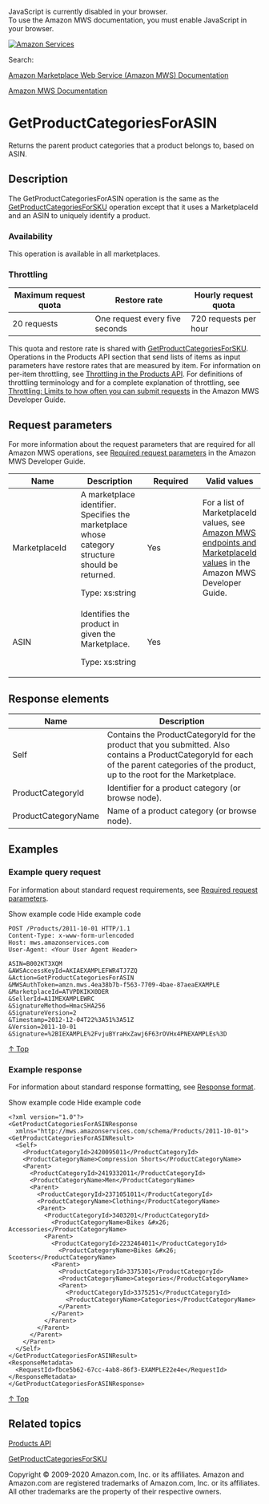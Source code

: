 <div id="MWSDX_noscript">

JavaScript is currently disabled in your browser.  
To use the Amazon MWS documentation, you must enable JavaScript in your
browser.

</div>

<div id="MWSDX_divtop">

[![Amazon
Services](https://images-na.ssl-images-amazon.com/images/G/08/mwsportal/fr_FR/amazonservices.gif "Amazon Services")](http://services.amazon.fr)

<div id="MWSDX_search">

<span id="MWSDX_searchlbl">Search:</span>

</div>

  
<span id="MWSDX_titlebar">[Amazon Marketplace Web Service (Amazon MWS)
Documentation](https://developer.amazonservices.fr/gp/mws/docs.html)</span>

</div>

<div id="MWSDX_divbottom">

<div id="MWSDX_divleft">

<div id="MWSDX_toc">

</div>

</div>

<div id="MWSDX_divright">

<div id="MWSDX_content">

<span id="MWSDX_breadcrumbs">[Amazon MWS
Documentation](https://developer.amazonservices.fr/gp/mws/docs.html)</span>

<div id="Products_GetProductCategoriesForASIN" class="nested0">

# GetProductCategoriesForASIN

<div class="body">

<span class="ph">Returns the parent product categories that a product
belongs to, based on <span class="keyword parmname">ASIN</span>.</span>

</div>

<div id="Description" class="topic concept nested1">

## Description

<div class="body conbody">

The <span class="keyword apiname">GetProductCategoriesForASIN</span>
operation is the same as the
<a href="Products_GetProductCategoriesForSKU.md" class="xref" title="Returns the parent product categories that a product belongs to, based on SellerSKU.">GetProductCategoriesForSKU</a>
operation except that it uses a <span
class="keyword parmname">MarketplaceId</span> and an <span
class="keyword parmname">ASIN</span> to uniquely identify a product.

<div class="section">

### Availability

This operation is available in all marketplaces.

</div>

<div class="section">

### Throttling

<div class="p">

<div class="tablenoborder">

| Maximum request quota | Restore rate                   | Hourly request quota  |
|-----------------------|--------------------------------|-----------------------|
| 20 requests           | One request every five seconds | 720 requests per hour |

</div>

This quota and restore rate is shared with
<a href="Products_GetProductCategoriesForSKU.md" class="xref" title="Returns the parent product categories that a product belongs to, based on SellerSKU.">GetProductCategoriesForSKU</a>.
<span class="ph">Operations in the <span class="ph">Products API
section</span> that send lists of items as input parameters have restore
rates that are measured by item. For information on per-item throttling,
see
<a href="Products_Throttling.md" class="xref" title="Describes the throttling policy for the Products API section.">Throttling in the Products API</a>.
For definitions of throttling terminology and for a complete explanation
of throttling, see
<a href="../dev_guide/DG_Throttling.md" class="xref">Throttling: Limits to how often you can submit requests</a>
in the <span class="ph">Amazon MWS Developer Guide</span>. </span>

</div>

</div>

</div>

</div>

<div id="RequestParameters" class="topic reference nested1">

## Request parameters

<div class="body refbody">

<div class="section">

<span class="ph">For more information about the request parameters that
are required for all <span class="ph">Amazon MWS</span> operations, see
<a href="../dev_guide/DG_RequiredRequestParameters.md" class="xref">Required request parameters</a>
in the <span class="ph">Amazon MWS Developer Guide</span>.</span>

</div>

<div class="tablenoborder">

<table id="RequestParameters__RequestParametersTable" class="table" data-cellpadding="4" data-cellspacing="0" data-summary="" data-frame="border" data-border="1" data-rules="all">
<colgroup>
<col style="width: 25%" />
<col style="width: 25%" />
<col style="width: 25%" />
<col style="width: 25%" />
</colgroup>
<thead class="thead" data-align="left">
<tr class="header row">
<th id="d256631e219" class="entry" data-valign="top" width="28.57142857142857%">Name</th>
<th id="d256631e222" class="entry" data-valign="top" width="28.57142857142857%">Description</th>
<th id="d256631e225" class="entry" data-valign="top" width="14.285714285714285%">Required</th>
<th id="d256631e228" class="entry" data-valign="top" width="28.57142857142857%">Valid values</th>
</tr>
</thead>
<tbody class="tbody">
<tr class="odd row">
<td class="entry" data-valign="top" width="28.57142857142857%" headers="d256631e219 "><span class="keyword parmname">MarketplaceId</span></td>
<td class="entry" data-valign="top" width="28.57142857142857%" headers="d256631e222 ">A marketplace identifier. Specifies the marketplace whose category structure should be returned.
<p><span class="ph">Type: xs:string</span></p></td>
<td class="entry" data-valign="top" width="14.285714285714285%" headers="d256631e225 ">Yes</td>
<td class="entry" data-valign="top" width="28.57142857142857%" headers="d256631e228 "><span class="ph">For a list of <span class="keyword parmname">MarketplaceId</span> values, see <a href="../dev_guide/DG_Endpoints.md" class="xref">Amazon MWS endpoints and MarketplaceId values</a> in the <span class="ph">Amazon MWS Developer Guide</span>.</span></td>
</tr>
<tr class="even row">
<td class="entry" data-valign="top" width="28.57142857142857%" headers="d256631e219 "><span class="keyword parmname">ASIN</span></td>
<td class="entry" data-valign="top" width="28.57142857142857%" headers="d256631e222 ">Identifies the product in given the Marketplace.
<p><span class="ph">Type: xs:string</span></p></td>
<td class="entry" data-valign="top" width="14.285714285714285%" headers="d256631e225 ">Yes</td>
<td class="entry" data-valign="top" width="28.57142857142857%" headers="d256631e228 "> </td>
</tr>
</tbody>
</table>

</div>

</div>

</div>

<div id="ResponseElements" class="topic reference nested1">

## Response elements

<div class="body refbody">

<div class="tablenoborder">

| Name                                                      | Description                                                                                                                                                                                                                                                            |
|-----------------------------------------------------------|------------------------------------------------------------------------------------------------------------------------------------------------------------------------------------------------------------------------------------------------------------------------|
| <span class="keyword parmname">Self</span>                | Contains the <span class="keyword parmname">ProductCategoryId</span> for the product that you submitted. Also contains a <span class="keyword parmname">ProductCategoryId</span> for each of the parent categories of the product, up to the root for the Marketplace. |
| <span class="keyword parmname">ProductCategoryId</span>   | Identifier for a product category (or browse node).                                                                                                                                                                                                                    |
| <span class="keyword parmname">ProductCategoryName</span> | Name of a product category (or browse node).                                                                                                                                                                                                                           |

</div>

</div>

</div>

<div id="Examples" class="topic reference nested1">

## Examples

<div class="body refbody">

<div class="section">

### Example query request

<span class="ph">For information about standard request requirements,
see
<a href="../dev_guide/DG_RequiredRequestParameters.md" class="xref">Required request parameters</a>.</span>

<span class="ph expander"> <span class="keyword parmname xshow">Show
example code</span> <span class="keyword parmname xhide">Hide example
code</span> </span>

<div class="sectiondiv content">

``` pre
POST /Products/2011-10-01 HTTP/1.1
Content-Type: x-www-form-urlencoded
Host: mws.amazonservices.com
User-Agent: <Your User Agent Header>

ASIN=B002KT3XQM
&AWSAccessKeyId=AKIAEXAMPLEFWR4TJ7ZQ
&Action=GetProductCategoriesForASIN
&MWSAuthToken=amzn.mws.4ea38b7b-f563-7709-4bae-87aeaEXAMPLE
&MarketplaceId=ATVPDKIKX0DER
&SellerId=A1IMEXAMPLEWRC
&SignatureMethod=HmacSHA256
&SignatureVersion=2
&Timestamp=2012-12-04T22%3A51%3A51Z
&Version=2011-10-01
&Signature=%2BIEXAMPLE%2FvjuBYraHxZawj6F63rOVHx4PNEXAMPLEs%3D
```

<a href="#Examples" class="xref">↑ Top</a>

</div>

</div>

<div class="section">

### Example response

<span class="ph">For information about standard response formatting, see
<a href="../dev_guide/DG_ResponseFormat.md" class="xref">Response format</a>.</span>

<span class="ph expander"> <span class="keyword parmname xshow">Show
example code</span> <span class="keyword parmname xhide">Hide example
code</span> </span>

<div class="sectiondiv content">

``` pre
<?xml version="1.0"?>
<GetProductCategoriesForASINResponse
  xmlns="http://mws.amazonservices.com/schema/Products/2011-10-01">
<GetProductCategoriesForASINResult>
  <Self>
    <ProductCategoryId>2420095011</ProductCategoryId>
    <ProductCategoryName>Compression Shorts</ProductCategoryName>
    <Parent>
      <ProductCategoryId>2419332011</ProductCategoryId>
      <ProductCategoryName>Men</ProductCategoryName>
      <Parent>
        <ProductCategoryId>2371051011</ProductCategoryId>
        <ProductCategoryName>Clothing</ProductCategoryName>
        <Parent>
          <ProductCategoryId>3403201</ProductCategoryId>
            <ProductCategoryName>Bikes &#x26; Accessories</ProductCategoryName>
          <Parent>
            <ProductCategoryId>2232464011</ProductCategoryId>
              <ProductCategoryName>Bikes &#x26; Scooters</ProductCategoryName>
            <Parent>
              <ProductCategoryId>3375301</ProductCategoryId>
              <ProductCategoryName>Categories</ProductCategoryName>
              <Parent>
                <ProductCategoryId>3375251</ProductCategoryId>
                <ProductCategoryName>Categories</ProductCategoryName>
              </Parent>
            </Parent>
          </Parent>
        </Parent>
      </Parent>
    </Parent>
  </Self>
</GetProductCategoriesForASINResult>
<ResponseMetadata>
  <RequestId>fbce5b62-67cc-4ab8-86f3-EXAMPLE22e4e</RequestId>
</ResponseMetadata>
</GetProductCategoriesForASINResponse>
```

<a href="#Examples" class="xref">↑ Top</a>

</div>

</div>

</div>

</div>

<div id="RelatedTopics" class="topic nested1">

## Related topics

<div class="body">

<a href="../products/Products_Overview.md" class="xref">Products API</a>

<a href="Products_GetProductCategoriesForSKU.md" class="xref" title="Returns the parent product categories that a product belongs to, based on SellerSKU.">GetProductCategoriesForSKU</a>

</div>

</div>

</div>

<div id="MWSDX_footer">

Copyright © 2009-2020 Amazon.com, Inc. or its affiliates. Amazon and
Amazon.com are registered trademarks of Amazon.com, Inc. or its
affiliates. All other trademarks are the property of their respective
owners.

</div>

</div>

</div>

<div style="clear: both;">

</div>

</div>
